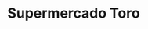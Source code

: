 ---
title: "Supermercado Toro"
url: /ciudad-autonoma-de-buenos-aires/supermercado-toro/
shop: supermercado
---